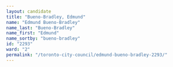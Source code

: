 ```yaml
---
layout: candidate
title: "Bueno-Bradley, Edmund"
name: "Edmund Bueno-Bradley"
name_last: "Bueno-Bradley"
name_first: "Edmund"
name_sortby: "bueno-bradley"
id: "2293"
ward: "2"
permalink: "/toronto-city-council/edmund-bueno-bradley-2293/"
---
```


